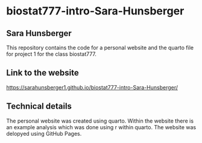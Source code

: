 # biostat777-intro-Sara-Hunsberger
## Sara Hunsberger

This repository contains the code for a personal website and the quarto file for project 1 for the class biostat777.

## Link to the website
https://sarahunsberger1.github.io/biostat777-intro-Sara-Hunsberger/

## Technical details
The personal website was created using quarto. Within the website there is an example analysis which was done using r within quarto. The website was delopyed using GitHub Pages. 
